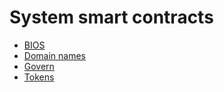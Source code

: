 
# System smart contracts

* [BIOS](/devportal/system_contracts/cyber.bios_contract.md)
* [Domain names](/devportal/system_contracts/cyber.domain_contract.md)
* [Govern](/devportal/system_contracts/cyber.govern_contract.md)
* [Tokens](/devportal/system_contracts/cyber.token_contract.md)
